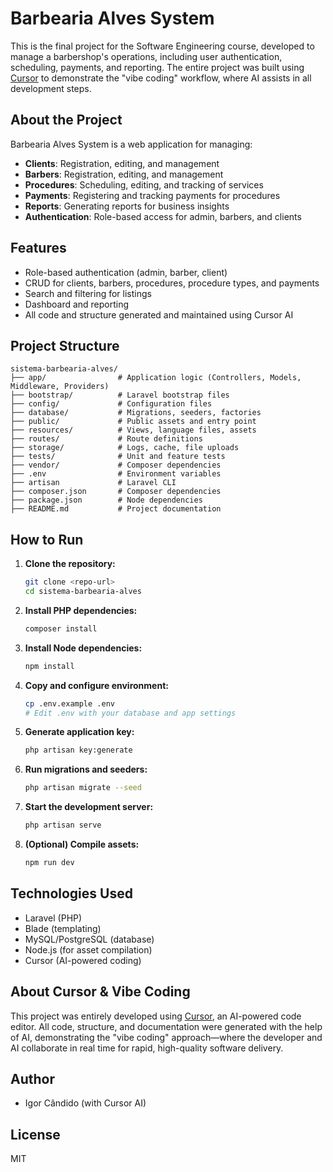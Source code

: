# Barbearia Alves System

This is the final project for the Software Engineering course, developed to manage a barbershop's operations, including user authentication, scheduling, payments, and reporting. The entire project was built using [Cursor](https://www.cursor.so/) to demonstrate the "vibe coding" workflow, where AI assists in all development steps.

## About the Project

Barbearia Alves System is a web application for managing:
- **Clients**: Registration, editing, and management
- **Barbers**: Registration, editing, and management
- **Procedures**: Scheduling, editing, and tracking of services
- **Payments**: Registering and tracking payments for procedures
- **Reports**: Generating reports for business insights
- **Authentication**: Role-based access for admin, barbers, and clients

## Features
- Role-based authentication (admin, barber, client)
- CRUD for clients, barbers, procedures, procedure types, and payments
- Search and filtering for listings
- Dashboard and reporting
- All code and structure generated and maintained using Cursor AI

## Project Structure

```
sistema-barbearia-alves/
├── app/                # Application logic (Controllers, Models, Middleware, Providers)
├── bootstrap/          # Laravel bootstrap files
├── config/             # Configuration files
├── database/           # Migrations, seeders, factories
├── public/             # Public assets and entry point
├── resources/          # Views, language files, assets
├── routes/             # Route definitions
├── storage/            # Logs, cache, file uploads
├── tests/              # Unit and feature tests
├── vendor/             # Composer dependencies
├── .env                # Environment variables
├── artisan             # Laravel CLI
├── composer.json       # Composer dependencies
├── package.json        # Node dependencies
├── README.md           # Project documentation
```

## How to Run

1. **Clone the repository:**
   ```bash
   git clone <repo-url>
   cd sistema-barbearia-alves
   ```
2. **Install PHP dependencies:**
   ```bash
   composer install
   ```
3. **Install Node dependencies:**
   ```bash
   npm install
   ```
4. **Copy and configure environment:**
   ```bash
   cp .env.example .env
   # Edit .env with your database and app settings
   ```
5. **Generate application key:**
   ```bash
   php artisan key:generate
   ```
6. **Run migrations and seeders:**
   ```bash
   php artisan migrate --seed
   ```
7. **Start the development server:**
   ```bash
   php artisan serve
   ```
8. **(Optional) Compile assets:**
   ```bash
   npm run dev
   ```

## Technologies Used
- Laravel (PHP)
- Blade (templating)
- MySQL/PostgreSQL (database)
- Node.js (for asset compilation)
- Cursor (AI-powered coding)

## About Cursor & Vibe Coding
This project was entirely developed using [Cursor](https://www.cursor.so/), an AI-powered code editor. All code, structure, and documentation were generated with the help of AI, demonstrating the "vibe coding" approach—where the developer and AI collaborate in real time for rapid, high-quality software delivery.

## Author
- Igor Cândido (with Cursor AI)

## License
MIT
